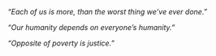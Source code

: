 _“Each of us is more, than the worst thing we’ve ever done.”_

_“Our humanity depends on everyone’s humanity.”_

_“Opposite of poverty is justice.”_